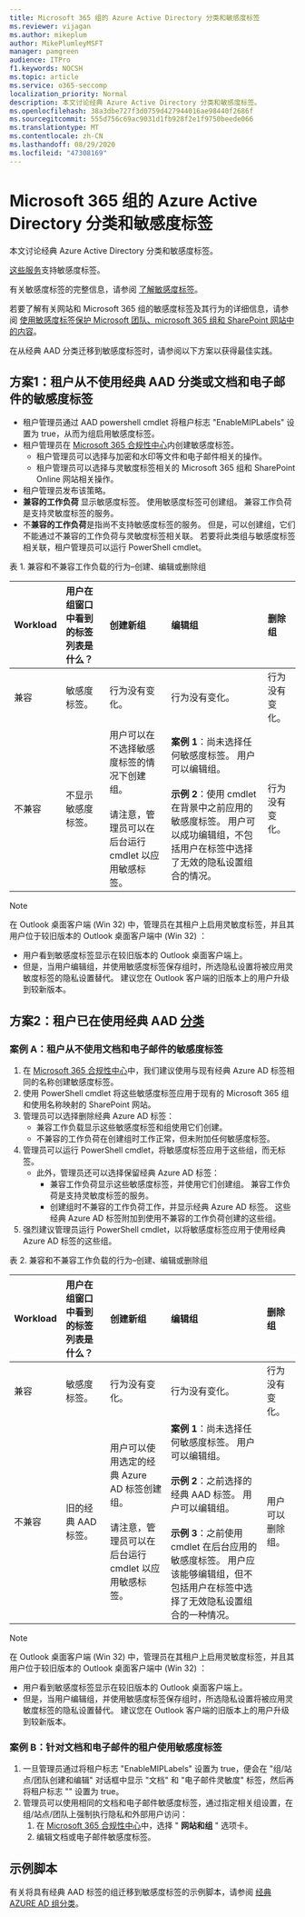 ```yaml
---
title: Microsoft 365 组的 Azure Active Directory 分类和敏感度标签
ms.reviewer: vijagan
ms.author: mikeplum
author: MikePlumleyMSFT
manager: pamgreen
audience: ITPro
f1.keywords: NOCSH
ms.topic: article
ms.service: o365-seccomp
localization_priority: Normal
description: 本文讨论经典 Azure Active Directory 分类和敏感度标签。
ms.openlocfilehash: 38a3dbe727f3d0759d427944016ae98440f2686f
ms.sourcegitcommit: 555d756c69ac9031d1fb928f2e1f9750beede066
ms.translationtype: MT
ms.contentlocale: zh-CN
ms.lasthandoff: 08/29/2020
ms.locfileid: "47308169"
---
```

# <a name="azure-active-directory-classification-and-sensitivity-labels-for-microsoft-365-groups"></a>Microsoft 365 组的 Azure Active Directory 分类和敏感度标签

本文讨论经典 Azure Active Directory 分类和敏感度标签。

[这些服务](https://docs.microsoft.com/microsoft-365/compliance/sensitivity-labels-teams-groups-sites#support-for-the-sensitivity-labels)支持敏感度标签。

有关敏感度标签的完整信息，请参阅 [了解敏感度标签](sensitivity-labels.md)。

若要了解有关网站和 Microsoft 365 组的敏感度标签及其行为的详细信息，请参阅 [使用敏感度标签保护 Microsoft 团队、microsoft 365 组和 SharePoint 网站中的内容](sensitivity-labels-teams-groups-sites.md)。

在从经典 AAD 分类迁移到敏感度标签时，请参阅以下方案以获得最佳实践。

## <a name="scenario-1-tenant-never-used-classic-aad-classifications-or-sensitivity-labels-for-documents-and-emails"></a>方案1：租户从不使用经典 AAD 分类或文档和电子邮件的敏感度标签

- 租户管理员通过 AAD powershell cmdlet 将租户标志 "EnableMIPLabels" 设置为 true，从而为组启用敏感度标签。
- 租户管理员在 [Microsoft 365 合规性中心](https://compliance.microsoft.com)内创建敏感度标签。
    - 租户管理员可以选择与加密和水印等文件和电子邮件相关的操作。
    - 租户管理员可以选择与灵敏度标签相关的 Microsoft 365 组和 SharePoint Online 网站相关操作。
- 租户管理员发布该策略。
- **兼容的工作负荷** 显示敏感度标签。 使用敏感度标签可创建组。 兼容工作负荷是支持灵敏度标签的服务。
- 不**兼容的工作负荷**是指尚不支持敏感度标签的服务。 但是，可以创建组，它们不能通过不兼容的工作负荷与灵敏度标签相关联。 若要将此类组与敏感度标签相关联，租户管理员可以运行 PowerShell cmdlet。

表 1. 兼容和不兼容工作负载的行为–创建、编辑或删除组

|Workload|用户在组窗口中看到的标签列表是什么？|创建新组 |编辑组 |删除组 |
|:-------|:-------|:--------|:--------|:--------|   
|兼容   |敏感度标签。 |行为没有变化。 |行为没有变化。 |行为没有变化。 |
|不兼容 |不显示敏感度标签。 |用户可以在不选择敏感度标签的情况下创建组。 <br><br> 请注意，管理员可以在后台运行 cmdlet 以应用敏感标签。 |**案例 1**：尚未选择任何敏感度标签。 用户可以编辑组。<br><br> **示例 2**：使用 cmdlet 在背景中之前应用的敏感度标签。 用户可以成功编辑组，不包括用户在标签中选择了无效的隐私设置组合的情况。 |行为没有变化。|

> [!NOTE]
> 在 Outlook 桌面客户端 (Win 32) 中，管理员在其租户上启用灵敏度标签，并且其用户位于较旧版本的 Outlook 桌面客户端中 (Win 32) ：
> - 用户看到敏感度标签显示在较旧版本的 Outlook 桌面客户端上。
> - 但是，当用户编辑组，并使用敏感度标签保存组时，所选隐私设置将被应用灵敏度标签的隐私设置替代。
> 建议您在 Outlook 客户端的旧版本上的用户升级到较新版本。

## <a name="scenario-2-tenant-is-already-using-classic-aad-classifications"></a>方案2：租户已在使用经典 AAD [分类](https://docs.microsoft.com/microsoft-365/enterprise/manage-microsoft-365-groups-with-powershell)

### <a name="case-a-tenant-never-used-sensitivity-labels-for-documents-and-emails"></a>案例 A：租户从不使用文档和电子邮件的敏感度标签

1. 在 [Microsoft 365 合规性中心](https://compliance.microsoft.com)中，我们建议使用与现有经典 Azure AD 标签相同的名称创建敏感度标签。
2. 使用 PowerShell cmdlet 将这些敏感度标签应用于现有的 Microsoft 365 组和使用名称映射的 SharePoint 网站。
3. 管理员可以选择删除经典 Azure AD 标签：
    - 兼容工作负载显示这些敏感度标签和组使用它们创建。
    - 不兼容的工作负荷在创建组时工作正常，但未附加任何敏感度标签。
4. 管理员可以运行 PowerShell cmdlet，将敏感度标签应用于这些组，而无标签。
    - 此外，管理员还可以选择保留经典 Azure AD 标签：
        - 兼容工作负荷显示这些敏感度标签，并使用它们创建组。 兼容工作负荷是支持灵敏度标签的服务。
        - 创建组时不兼容的工作负荷工作，并显示经典 Azure AD 标签。 这些经典 Azure AD 标签附加到使用不兼容的工作负荷创建的这些组。
5. 强烈建议管理员运行 PowerShell cmdlet，以将敏感度标签应用于使用经典 Azure AD 标签的这些组。

表 2. 兼容和不兼容工作负载的行为–创建、编辑或删除组

|Workload|用户在组窗口中看到的标签列表是什么？|创建新组 |编辑组 |删除组 |
|:-------|:-------|:--------|:--------|:--------|   
|兼容   |敏感度标签。 |行为没有变化。 |行为没有变化。 |行为没有变化。 |
|不兼容 |旧的经典 AAD 标签。 |用户可以使用选定的经典 Azure AD 标签创建组。 <br><br>请注意，管理员可以在后台运行 cmdlet 以应用敏感标签。 |**案例 1**：尚未选择任何敏感度标签。 用户可以编辑组。<br><br> **示例 2**：之前选择的经典 AAD 标签。 用户可以编辑组。<br><br> **示例 3**：之前使用 cmdlet 在后台应用的敏感度标签。 用户应该能够编辑组，但不包括用户在标签中选择了无效隐私设置组合的一种情况。 |用户可以删除组。 |

> [!NOTE]
> 在 Outlook 桌面客户端 (Win 32) 中，管理员在其租户上启用灵敏度标签，并且其用户位于较旧版本的 Outlook 桌面客户端中 (Win 32) ：
> - 用户看到敏感度标签显示在较旧版本的 Outlook 桌面客户端上。
> - 但是，当用户编辑组，并使用敏感度标签保存组时，所选隐私设置将被应用灵敏度标签的隐私设置替代。
> 建议您在 Outlook 客户端的旧版本上的用户升级到较新版本。

### <a name="case-b-tenant-used-sensitivity-labels-for-documents-and-emails"></a>案例 B：针对文档和电子邮件的租户使用敏感度标签

1. 一旦管理员通过将租户标志 "EnableMIPLabels" 设置为 true，便会在 "组/站点/团队创建和编辑" 对话框中显示 "文档" 和 "电子邮件灵敏度" 标签，然后再将租户标志 "" 设置为 true。
2. 管理员可以使用相同的文档和电子邮件敏感度标签，通过指定相关组设置，在组/站点/团队上强制执行隐私和外部用户访问：
    1. 在 [Microsoft 365 合规性中心](https://compliance.microsoft.com)中，选择 " **网站和组** " 选项卡。
    2. 编辑文档或电子邮件敏感度标签。

## <a name="sample-script"></a>示例脚本

有关将具有经典 AAD 标签的组迁移到敏感度标签的示例脚本，请参阅 [经典 AZURE AD 组分类](https://docs.microsoft.com/microsoft-365/compliance/sensitivity-labels-teams-groups-sites#classic-azure-ad-group-classification)。

